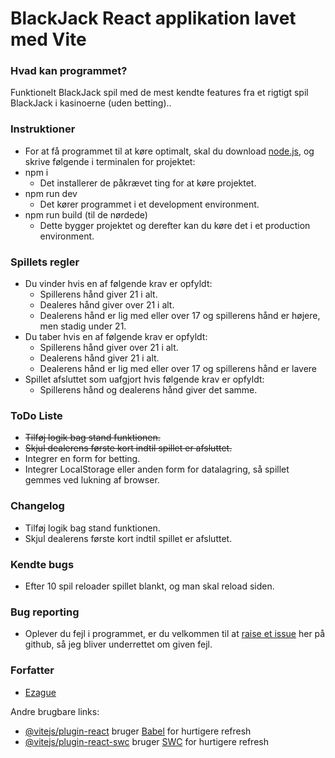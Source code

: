 # BlackJack React applikation lavet med Vite

### Hvad kan programmet?
Funktionelt BlackJack spil med de mest kendte features fra et rigtigt spil BlackJack i kasinoerne (uden betting)..

### Instruktioner
* For at få programmet til at køre optimalt, skal du download [node.js](https://nodejs.org/en), og skrive følgende i terminalen for projektet:
* npm i
    * Det installerer de påkrævet ting for at køre projektet.
* npm run dev
    * Det kører programmet i et development environment.
* npm run build (til de nørdede)
    * Dette bygger projektet og derefter kan du køre det i et production environment.

### Spillets regler
* Du vinder hvis en af følgende krav er opfyldt:
    * Spillerens hånd giver 21 i alt.
    * Dealeres hånd giver over 21 i alt.
    * Dealerens hånd er lig med eller over 17 og spillerens hånd er højere, men stadig under 21.
* Du taber hvis en af følgende krav er opfyldt:
    * Spillerens hånd giver over 21 i alt.
    * Dealerens hånd giver 21 i alt.
    * Dealerens hånd er lig med eller over 17 og spillerens hånd er lavere
* Spillet afsluttet som uafgjort hvis følgende krav er opfyldt:
    * Spillerens hånd og dealerens hånd giver det samme.

### ToDo Liste
* ~~Tilføj logik bag stand funktionen.~~
* ~~Skjul dealerens første kort indtil spillet er afsluttet.~~
* Integrer en form for betting.
* Integrer LocalStorage eller anden form for datalagring, så spillet gemmes ved lukning af browser.

### Changelog
* Tilføj logik bag stand funktionen.
* Skjul dealerens første kort indtil spillet er afsluttet.

### Kendte bugs
* Efter 10 spil reloader spillet blankt, og man skal reload siden.

### Bug reporting
* Oplever du fejl i programmet, er du velkommen til at [raise et issue](https://github.com/Ezague/BlackJackReact/issues) her på github, så jeg bliver underrettet om given fejl.

### Forfatter
* [Ezague](https://github.com/Ezague)

Andre brugbare links:

- [@vitejs/plugin-react](https://github.com/vitejs/vite-plugin-react/blob/main/packages/plugin-react/README.md) bruger [Babel](https://babeljs.io/) for hurtigere refresh
- [@vitejs/plugin-react-swc](https://github.com/vitejs/vite-plugin-react-swc) bruger [SWC](https://swc.rs/) for hurtigere refresh
